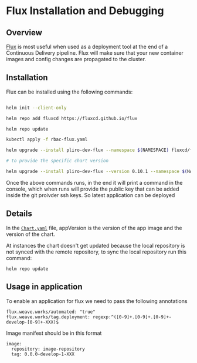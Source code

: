 # Flux Installation and Debugging

## Overview

[Flux](https://github.com/fluxcd/flux) is most useful when used as a deployment tool at the end of a Continuous Delivery pipeline. Flux will make sure that your new container images and config changes are propagated to the cluster.

## Installation

Flux can be installed using the following commands:

```sh

helm init --client-only

helm repo add fluxcd https://fluxcd.github.io/flux

helm repo update

kubectl apply -f rbac-flux.yaml

helm upgrade --install pliro-dev-flux --namespace $(NAMESPACE) fluxcd/flux -f flux-values.yaml

# to provide the specific chart version

helm upgrade --install pliro-dev-flux --version 0.10.1 --namespace $(NAMESPACE) fluxcd/flux -f flux-values.yaml
```

Once the above commands runs, in the end it will print a command in the console, which when runs will provide the public key that can be added inside the git proivder ssh keys. So latest application can be deployed



## Details

In the [`Chart.yaml`](https://github.com/fluxcd/flux/blob/master/chart/flux/Chart.yaml) file, appVersion is the version of the app image and the version of the chart. 

At instances the chart doesn't get updated because the local repository is not synced with the remote repository, to sync the local repository run this command:

```
helm repo update
```

## Usage in application

To enable an application for flux we need to pass the following annotations

```
flux.weave.works/automated: "true"
flux.weave.works/tag.deployment: regexp:^([0-9]+.[0-9]+.[0-9]+-develop-[0-9]+-XXX)$
```

Image manifest should be in this format

```
image:
  repository: image-repository
  tag: 0.0.0-develop-1-XXX
```
